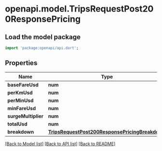 # openapi.model.TripsRequestPost200ResponsePricing

## Load the model package
```dart
import 'package:openapi/api.dart';
```

## Properties
Name | Type | Description | Notes
------------ | ------------- | ------------- | -------------
**baseFareUsd** | **num** |  | [optional] 
**perKmUsd** | **num** |  | [optional] 
**perMinUsd** | **num** |  | [optional] 
**minFareUsd** | **num** |  | [optional] 
**surgeMultiplier** | **num** |  | [optional] 
**totalUsd** | **num** |  | [optional] 
**breakdown** | [**TripsRequestPost200ResponsePricingBreakdown**](TripsRequestPost200ResponsePricingBreakdown.md) |  | [optional] 

[[Back to Model list]](../README.md#documentation-for-models) [[Back to API list]](../README.md#documentation-for-api-endpoints) [[Back to README]](../README.md)


